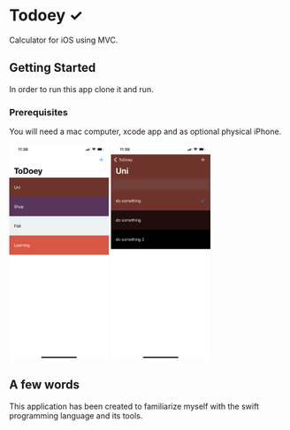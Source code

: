 # Todoey ✓

Calculator for iOS using MVC.

## Getting Started

In order to run this app clone it and run.

### Prerequisites

You will need a mac computer, xcode app and as optional physical iPhone.


<div align="left">
    <img src="https://github.com/VladimirZhdanov/ToDoey/blob/main/images/IMG_0428.PNG" width="180px"</img>
        <img src="https://github.com/VladimirZhdanov/ToDoey/blob/main/images/IMG_0429.PNG" width="180px"</img>
</div>

## A few words

This application has been created to familiarize myself with the swift programming language and its tools.
